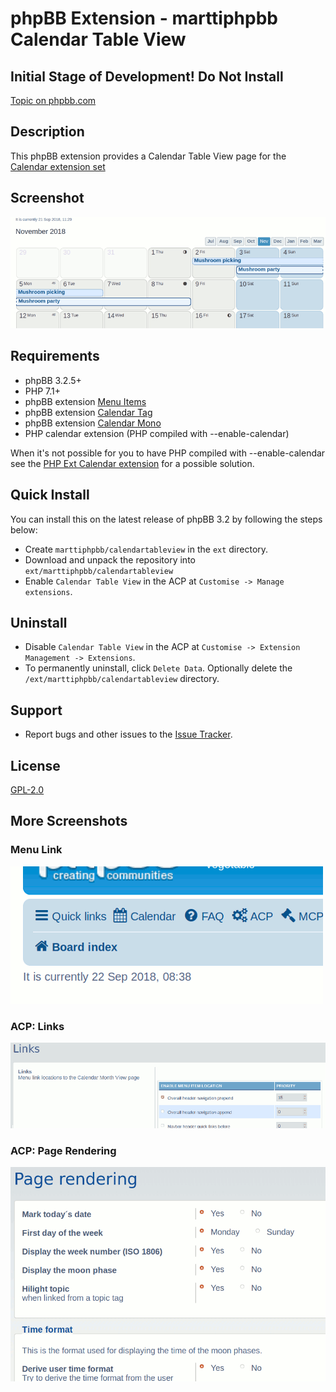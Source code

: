 # phpBB Extension - marttiphpbb Calendar Table View

## Initial Stage of Development! Do Not Install

[Topic on phpbb.com](https://www.phpbb.com/community/viewtopic.php?f=456&t=)

## Description

This phpBB extension provides a Calendar Table View page for the [Calendar extension set](https://github.com/marttiphpbb/phpbb-ext-calendarmono/blob/master/doc/calendar-set.md)

## Screenshot

![Calendar page](doc/calendar.png)

## Requirements

* phpBB 3.2.5+
* PHP 7.1+
* phpBB extension [Menu Items](https://github.com/marttiphpbb/phpbb-ext-menuitems)
* phpBB extension [Calendar Tag](https://github.com/marttiphpbb/phpbb-ext-calendartag)
* phpBB extension [Calendar Mono](https://github.com/marttiphpbb/phpbb-ext-calendarmono)
* PHP calendar extension (PHP compiled with --enable-calendar)

When it's not possible for you to have PHP compiled with --enable-calendar see the [PHP Ext Calendar extension](https://github.com/marttiphpbb/phpbb-ext-phpextcalendar) for a possible solution.

## Quick Install

You can install this on the latest release of phpBB 3.2 by following the steps below:

* Create `marttiphpbb/calendartableview` in the `ext` directory.
* Download and unpack the repository into `ext/marttiphpbb/calendartableview`
* Enable `Calendar Table View` in the ACP at `Customise -> Manage extensions`.

## Uninstall

* Disable `Calendar Table View` in the ACP at `Customise -> Extension Management -> Extensions`.
* To permanently uninstall, click `Delete Data`. Optionally delete the `/ext/marttiphpbb/calendartableview` directory.

## Support

* Report bugs and other issues to the [Issue Tracker](https://github.com/marttiphpbb/phpbb-ext-calendartableview/issues).

## License

[GPL-2.0](license.txt)

## More Screenshots

### Menu Link

![Menu Link](doc/menu_link.png)

### ACP: Links

![ACP Links](doc/acp_links.png)

### ACP: Page Rendering

![ACP Page Rendering](doc/acp_page.png)
